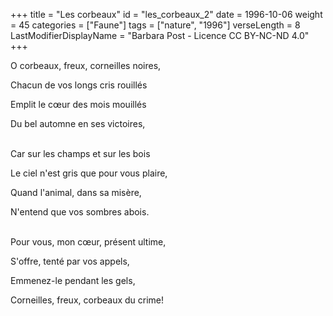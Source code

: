 +++
title = "Les corbeaux"
id = "les_corbeaux_2"
date = 1996-10-06
weight = 45
categories = ["Faune"]
tags = ["nature", "1996"]
verseLength = 8
LastModifierDisplayName = "Barbara Post - Licence CC BY-NC-ND 4.0"
+++

O corbeaux, freux, corneilles noires,

Chacun de vos longs cris rouillés

Emplit le cœur des mois mouillés

Du bel automne en ses victoires,

 \
Car sur les champs et sur les bois

Le ciel n'est gris que pour vous plaire,

Quand l'animal, dans sa misère,

N'entend que vos sombres abois.

 \
Pour vous, mon cœur, présent ultime,

S'offre, tenté par vos appels,

Emmenez-le pendant les gels,

Corneilles, freux, corbeaux du crime!
